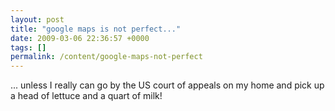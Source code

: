 ```yaml
---
layout: post
title: "google maps is not perfect..."
date: 2009-03-06 22:36:57 +0000
tags: []
permalink: /content/google-maps-not-perfect
---
```




\... unless I really can go by the US court of appeals on my home and
pick up a head of lettuce and a quart of milk!




